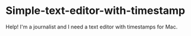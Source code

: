 # Simple-text-editor-with-timestamp
Help! I'm a journalist and I need a text editor with timestamps for Mac.
